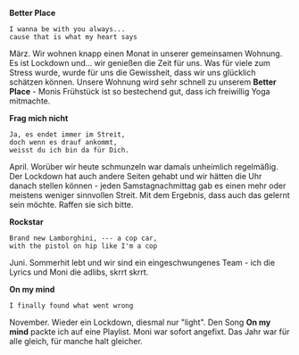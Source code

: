**Better Place**

    I wanna be with you always...
    cause that is what my heart says

März. Wir wohnen knapp einen Monat in unserer gemeinsamen Wohnung. Es ist Lockdown und... wir genießen die Zeit für uns. Was für viele zum Stress wurde, wurde für uns die Gewissheit, dass wir uns glücklich schätzen können.
Unsere Wohnung wird sehr schnell zu unserem **Better Place** - Monis Frühstück ist so bestechend gut, dass ich freiwillig Yoga mitmachte.

**Frag mich nicht**

    Ja, es endet immer im Streit,
    doch wenn es drauf ankommt,
    weisst du ich bin da für Dich. 

April. Worüber wir heute schmunzeln war damals unheimlich regelmäßig. Der Lockdown hat auch andere Seiten gehabt und wir hätten die Uhr danach stellen können - jeden Samstagnachmittag gab es einen mehr oder meistens weniger sinnvollen Streit. Mit dem Ergebnis, dass auch das gelernt sein möchte. Raffen sie sich bitte.


**Rockstar**

    Brand new Lamborghini, --- a cop car,
    with the pistol on hip like I'm a cop


Juni. Sommerhit lebt und wir sind ein eingeschwungenes Team - ich die Lyrics und Moni die adlibs, skrrt skrrt. 


**On my mind**

    I finally found what went wrong

November. Wieder ein Lockdown, diesmal nur "light". Den Song **On my mind** packte ich auf eine Playlist. Moni war sofort angefixt. Das Jahr war für alle gleich, für manche halt gleicher.